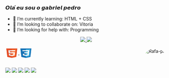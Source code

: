 ### 𝙊𝙡𝙖́ 𝙚𝙪 𝙨𝙤𝙪 𝙤 𝙜𝙖𝙗𝙧𝙞𝙚𝙡 𝙥𝙚𝙙𝙧𝙤 

- 🌱 I’m currently learning: HTML + CSS
- 👯 I’m looking to collaborate on: Vitoria
- 🤔 I’m looking for help with: Programming

<div align="center">
  <a href="https://github.com/rafaballerini">
  <img height="150em" src="https://github-readme-stats.vercel.app/api?username=JoseGabrielPedro&show_icons=true&theme=dracula&include_all_commits=true&count_private=true"/>
  <img height="150em" src="https://github-readme-stats.vercel.app/api/top-langs/?username=JoseGabrielPedro&layout=compact&langs_count=7&theme=dracula"/>
</div>
  
  </div>
<div style="display: inline_block"><br>
  <img align="center" alt="Rafa-HTML" height="30" width="40" src="https://raw.githubusercontent.com/devicons/devicon/master/icons/html5/html5-original.svg">
  <img align="center" alt="Rafa-CSS" height="30" width="40" src="https://raw.githubusercontent.com/devicons/devicon/master/icons/css3/css3-original.svg">
  <img align="right" alt="Rafa-pic" height="150" style="border-radius:50px;" src="https://media.tenor.com/HqEhm5f-sqUAAAAi/chika-fujiwara.gif">
</div>

##

  <a href="https://www.instagram.com/ywd.gabe/" target="_blank"><img src="https://img.shields.io/badge/-Instagram-%23E4405F?style=for-the-badge&logo=instagram&logoColor=white" target="_blank"></a>
 	<a href= www.twitch.tv/Toxicoirl target="_blank"><img src="https://img.shields.io/badge/Twitch-9146FF?style=for-the-badge&logo=twitch&logoColor=white" target="_blank"></a>
 <a href="" target="_blank"><img src="https://img.shields.io/badge/Discord-7289DA?style=for-the-badge&logo=discord&logoColor=white" target="_blank"></a> 
  <a href = "silvajose.proff@gmail.com"><img src="https://img.shields.io/badge/-Gmail-%23333?style=for-the-badge&logo=gmail&logoColor=white" target="_blank"></a>
  <a href="https://www.linkedin.com/in/gabriell-pedro/" target="_blank"><img src="https://img.shields.io/badge/-LinkedIn-%230077B5?style=for-the-badge&logo=linkedin&logoColor=white" target="_blank"></a> 
